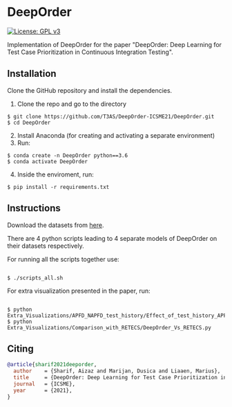 # DeepOrder

[![License: GPL v3](https://img.shields.io/badge/License-GPLv3-blue.svg)](https://www.gnu.org/licenses/gpl-3.0)

Implementation of DeepOrder for the paper "DeepOrder: Deep Learning for Test Case Prioritization in Continuous Integration Testing".


## Installation

Clone the GitHub repository and install the dependencies.
1. Clone the repo and go to the directory 
```
$ git clone https://github.com/T3AS/DeepOrder-ICSME21/DeepOrder.git
$ cd DeepOrder

```
2. Install Anaconda (for creating and activating a separate environment)
3. Run: 
```
$ conda create -n DeepOrder python==3.6
$ conda activate DeepOrder
```
4. Inside the enviroment, run:
```
$ pip install -r requirements.txt
```
## Instructions

Download the datasets from [here](https://drive.google.com/drive/folders/14QMWd7ltb9c9NsCTw-WOn9rmJHE5xiwM?usp=sharing).

There are 4 python scripts leading to 4 separate models of DeepOrder on their datasets respectively. 

For running all the scripts together use: 
```

$ ./scripts_all.sh

```

For extra visualization presented in the paper, run:
```

$ python Extra_Visualizations/APFD_NAPFD_test_history/Effect_of_test_history_APFD_NAPFD.py
$ python Extra_Visualizations/Comparison_with_RETECS/DeepOrder_Vs_RETECS.py

```

## Citing
```BibTeX
@article{sharif2021deeporder,
  author    = {Sharif, Aizaz and Marijan, Dusica and Liaaen, Marius},
  title     = {DeepOrder: Deep Learning for Test Case Prioritization in Continuous Integration Testing},
  journal   = {ICSME},
  year      = {2021},
}
```
